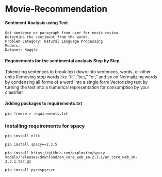 # Movie-Recommendation
#### Sentiment Analysis using Text

    Get sentence or paragraph from user for movie review.
    Determine the sentiment from the words.
    Problem Category: Natural Language Processing
    Models:
    Dataset: Kaggle

#### Requirements for the sentimental analysis Step by Step

 Tokenizing sentences to break text down into sentences, words, or other units
 Removing stop words like “if,” “but,” “or,” and so on
Normalizing words by condensing all forms of a word into a single form
Vectorizing text by turning the text into a numerical representation for consumption by your classifier

#### Adding packages to requirements.txt
    pip freeze > requirements.txt

### Installing requirements for spacy
    pip install nltk

    pip install spacy==2.3.5
    
    pip install https://github.com/explosion/spacy-models/releases/download/en_core_web_sm-2.3.1/en_core_web_sm-2.3.1.tar.gz
    
    pip install pyresparser
